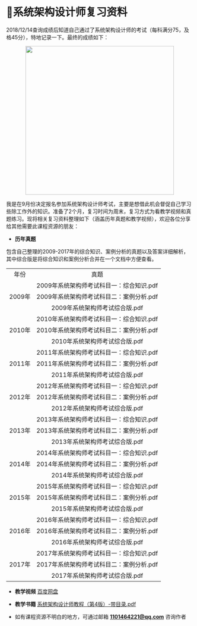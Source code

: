 # :100:系统架构设计师复习资料

2018/12/14查询成绩后知道自己通过了系统架构设计师的考试（每科满分75，及格45分），特地记录一下。最终的成绩如下： 
<div align="center"><img src="https://raw.githubusercontent.com/xxlllq/2018_system_architect/master/result.png" width=400 /></div>

我是在9月份决定报名参加系统架构设计师考试，主要是想借此机会督促自己学习些除工作外的知识。准备了2个月，复习时间为周末，复习方式为看教学视频和真题练习。现将相关复习资料整理如下（涵盖历年真题和教学视频），欢迎各位分享给其他需要此课程资源的朋友：

- **历年真题**

包含自己整理的2009-2017年的综合知识、案例分析的真题以及答案详细解析，其中综合版是将综合知识和案例分析合并在一个文档中方便查看。
<table style="text-align: center">
 <tr>
        <td>年份</td>    
        <td>真题</td>  
    </tr>
    <tr>
        <td rowspan="3">2009年</td>    
        <td>2009年系统架构师考试科目一：综合知识.pdf</td>  
    </tr>
    <tr>
        <td>2009年系统架构师考试科目二：案例分析.pdf</td>  
    </tr>
 <tr>
        <td>2009年系统架构师考试综合版.pdf</td>  
    </tr>

 <tr>
        <td rowspan="3">2010年</td>    
        <td>2010年系统架构师考试科目一：综合知识.pdf</td>  
    </tr>
    <tr>
        <td>2010年系统架构师考试科目二：案例分析.pdf</td>  
    </tr>
 <tr>
        <td>2010年系统架构师考试综合版.pdf</td>  
    </tr>

 <tr>
        <td rowspan="3">2011年</td>    
        <td>2011年系统架构师考试科目一：综合知识.pdf</td>  
    </tr>
    <tr>
        <td>2011年系统架构师考试科目二：案例分析.pdf</td>  
    </tr>
 <tr>
        <td>2011年系统架构师考试综合版.pdf</td>  
    </tr>

 <tr>
        <td rowspan="3">2012年</td>    
        <td>2012年系统架构师考试科目一：综合知识.pdf</td>  
    </tr>
    <tr>
        <td>2012年系统架构师考试科目二：案例分析.pdf</td>  
    </tr>
 <tr>
        <td>2012年系统架构师考试综合版.pdf</td>  
    </tr>

 <tr>
        <td rowspan="3">2013年</td>    
        <td>2013年系统架构师考试科目一：综合知识.pdf</td>  
    </tr>
    <tr>
        <td>2013年系统架构师考试科目二：案例分析.pdf</td>  
    </tr>
 <tr>
        <td>2013年系统架构师考试综合版.pdf</td>  
    </tr>

 <tr>
        <td rowspan="3">2014年</td>    
        <td>2014年系统架构师考试科目一：综合知识.pdf</td>  
    </tr>
    <tr>
        <td>2014年系统架构师考试科目二：案例分析.pdf</td>  
    </tr>
 <tr>
        <td>2014年系统架构师考试综合版.pdf</td>  
    </tr>

 <tr>
        <td rowspan="3">2015年</td>    
        <td>2015年系统架构师考试科目一：综合知识.pdf</td>  
    </tr>
    <tr>
        <td>2015年系统架构师考试科目二：案例分析.pdf</td>  
    </tr>
 <tr>
        <td>2015年系统架构师考试综合版.pdf</td>  
    </tr>

 <tr>
        <td rowspan="3">2016年</td>    
        <td>2016年系统架构师考试科目一：综合知识.pdf</td>  
    </tr>
    <tr>
        <td>2016年系统架构师考试科目二：案例分析.pdf</td>  
    </tr>
 <tr>
        <td>2016年系统架构师考试综合版.pdf</td>  
    </tr> 
 <tr>
        <td rowspan="3">2017年</td>    
        <td>2017年系统架构师考试科目一：综合知识.pdf</td>  
    </tr>
    <tr>
        <td>2017年系统架构师考试科目二：案例分析.pdf</td>  
    </tr>
 <tr>
        <td>2017年系统架构师考试综合版.pdf</td>  
    </tr>
</table>

- **教学视频**
[百度网盘](https://pan.baidu.com/s/1TvqcDRmdgaMQqpzgXAPDRA)

- **教学书籍**
[系统架构设计师教程（第4版）-带目录.pdf](https://pan.baidu.com/s/1TvqcDRmdgaMQqpzgXAPDRA)


- 如有课程资源不明白的地方，可通过邮箱 **1101464221@qq.com** 咨询作者

